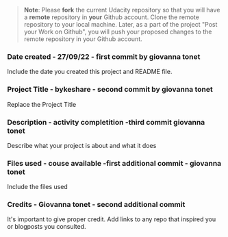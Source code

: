 >**Note**: Please **fork** the current Udacity repository so that you will have a **remote** repository in **your** Github account. Clone the remote repository to your local machine. Later, as a part of the project "Post your Work on Github", you will push your proposed changes to the remote repository in your Github account.

### Date created - 27/09/22 - first commit by giovanna tonet
Include the date you created this project and README file.

### Project Title - bykeshare - second commit by giovanna tonet
Replace the Project Title

### Description - activity completition -third commit giovanna tonet
Describe what your project is about and what it does

### Files used - couse available -first additional commit  - giovanna tonet
Include the files used

### Credits - Giovanna tonet  - second additional commit
It's important to give proper credit. Add links to any repo that inspired you or blogposts you consulted.



